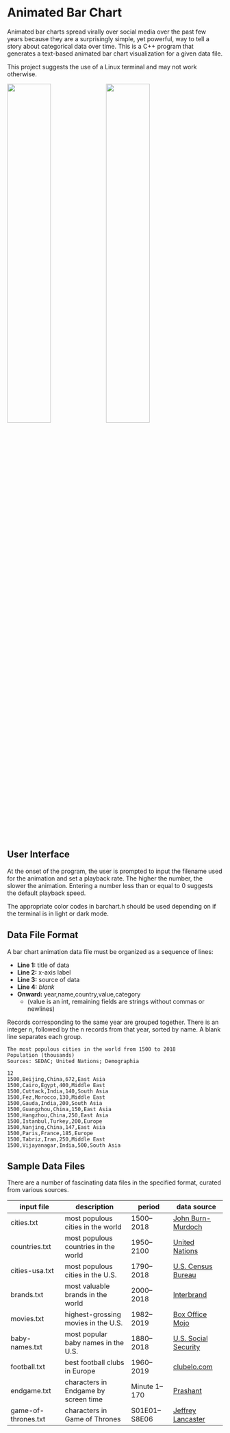 # Animated Bar Chart

Animated bar charts spread virally over social media over the past few years because they are a surprisingly simple, yet powerful, way to tell a story about categorical data over time. This is a C++ program that generates a text-based animated bar chart visualization for a given data file.

This project suggests the use of a Linux terminal and may not work otherwise.

<img src='https://github.com/hajimariyam/Animated-Bar-Chart/blob/main/gifs/barchartAnimationDark.gif' width='45%' />
<img src='https://github.com/hajimariyam/Animated-Bar-Chart/blob/main/gifs/barchartAnimationLight.gif' width='45%' />

## User Interface
At the onset of the program, the user is prompted to input the filename used for the animation and set a playback rate. The higher the number, the slower the animation. Entering a number less than or equal to 0 suggests the default playback speed.

The appropriate color codes in barchart.h should be used depending on if the terminal is in light or dark mode.

## Data File Format
A bar chart animation data file must be organized as a sequence of lines:
- **Line 1:** title of data
- **Line 2:** x-axis label
- **Line 3:** source of data
- **Line 4:** *blank*
- **Onward:** year,name,country,value,category
  - (value is an int, remaining fields are strings without commas or newlines)

Records corresponding to the same year are grouped together. There is an integer n, followed by the n records from that year, sorted by name.
A blank line separates each group.

```
The most populous cities in the world from 1500 to 2018
Population (thousands)
Sources: SEDAC; United Nations; Demographia

12
1500,Beijing,China,672,East Asia
1500,Cairo,Egypt,400,Middle East
1500,Cuttack,India,140,South Asia
1500,Fez,Morocco,130,Middle East
1500,Gauda,India,200,South Asia
1500,Guangzhou,China,150,East Asia
1500,Hangzhou,China,250,East Asia
1500,Istanbul,Turkey,200,Europe
1500,Nanjing,China,147,East Asia
1500,Paris,France,185,Europe
1500,Tabriz,Iran,250,Middle East
1500,Vijayanagar,India,500,South Asia

```

## Sample Data Files
There are a number of fascinating data files in the specified format, curated from various sources.


| **input file** | **description** | **period** | **data source** |
| --- | --- | --- | --- |
| cities.txt | most populous cities in the world | 1500–2018 | [John Burn-Murdoch](https://observablehq.com/@johnburnmurdoch/bar-chart-race-the-most-populous-cities-in-the-world) |
| countries.txt | most populous countries in the world | 1950–2100 | [United Nations](https://population.un.org/wpp/Download/Standard/Population) |
| cities-usa.txt | most populous cities in the U.S. | 1790–2018 | [U.S. Census Bureau](https://factfinder.census.gov/) |
| brands.txt | most valuable brands in the world | 2000–2018 | [Interbrand](https://www.interbrand.com/best-brands/best-global-brands/2018/) |
| movies.txt | highest-grossing movies in the U.S. | 1982–2019 | [Box Office Mojo](https://www.boxofficemojo.com/) |
| baby-names.txt | most popular baby names in the U.S. | 1880–2018 | [U.S. Social Security](https://catalog.data.gov/dataset/baby-names-from-social-security-card-applications-national-level-data) |
| football.txt | best football clubs in Europe | 1960–2019 | [clubelo.com](http://clubelo.com/API) |
| endgame.txt | characters in Endgame by screen time | Minute 1–170 | [Prashant](https://youtu.be/uSj8hMA3lY8) |
| game-of-thrones.txt | characters in Game of Thrones | S01E01–S8E06 | [Jeffrey Lancaster](https://github.com/jeffreylancaster/game-of-thrones) |

